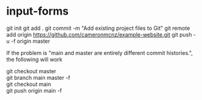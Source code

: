 # input-forms
git init
git add .
git commit -m "Add existing project files to Git"
git remote add origin https://github.com/cameronmcnz/example-website.git
git push -u -f origin master


If the problem is "main and master are entirely different commit histories.", the following will work

git checkout master   
git branch main master -f    
git checkout main  
git push origin main -f 
